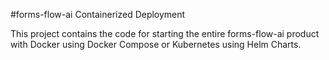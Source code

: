 #forms-flow-ai Containerized Deployment

This project contains the code for starting the entire forms-flow-ai product with Docker using Docker Compose or Kubernetes using Helm Charts.
